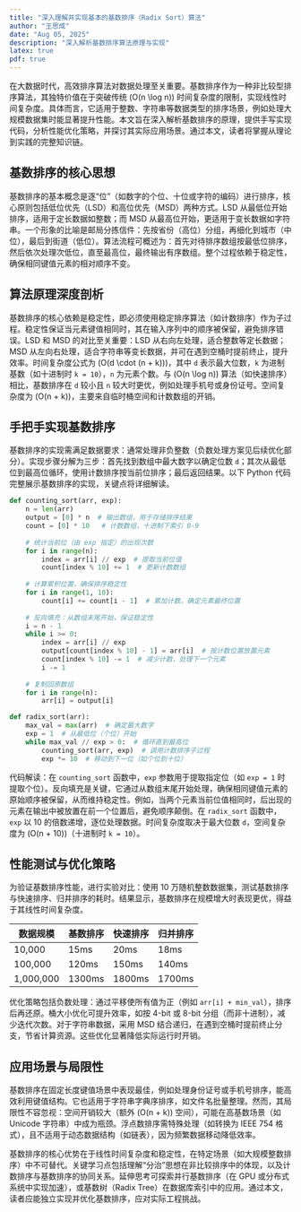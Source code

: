 ```yaml
---
title: "深入理解并实现基本的基数排序（Radix Sort）算法"
author: "王思成"
date: "Aug 05, 2025"
description: "深入解析基数排序算法原理与实现"
latex: true
pdf: true
---
```


在大数据时代，高效排序算法对数据处理至关重要。基数排序作为一种非比较型排序算法，其独特价值在于突破传统 \(O(n \log n)\) 时间复杂度的限制，实现线性时间复杂度。具体而言，它适用于整数、字符串等数据类型的排序场景，例如处理大规模数据集时能显著提升性能。本文旨在深入解析基数排序的原理，提供手写实现代码，分析性能优化策略，并探讨其实际应用场景。通过本文，读者将掌握从理论到实践的完整知识链。

## 基数排序的核心思想
基数排序的基本概念是逐“位”（如数字的个位、十位或字符的编码）进行排序，核心原则包括低位优先（LSD）和高位优先（MSD）两种方式。LSD 从最低位开始排序，适用于定长数据如整数；而 MSD 从最高位开始，更适用于变长数据如字符串。一个形象的比喻是邮局分拣信件：先按省份（高位）分组，再细化到城市（中位），最后到街道（低位）。算法流程可概述为：首先对待排序数组按最低位排序，然后依次处理次低位，直至最高位，最终输出有序数组。整个过程依赖于稳定性，确保相同键值元素的相对顺序不变。

## 算法原理深度剖析
基数排序的核心依赖是稳定性，即必须使用稳定排序算法（如计数排序）作为子过程。稳定性保证当元素键值相同时，其在输入序列中的顺序被保留，避免排序错误。LSD 和 MSD 的对比至关重要：LSD 从右向左处理，适合整数等定长数据；MSD 从左向右处理，适合字符串等变长数据，并可在遇到空桶时提前终止，提升效率。时间复杂度公式为 \(O(d \cdot (n + k))\)，其中 `d` 表示最大位数，`k` 为进制基数（如十进制时 `k = 10`），`n` 为元素个数。与 \(O(n \log n)\) 算法（如快速排序）相比，基数排序在 `d` 较小且 `n` 较大时更优，例如处理手机号或身份证号。空间复杂度为 \(O(n + k)\)，主要来自临时桶空间和计数数组的开销。

## 手把手实现基数排序
基数排序的实现需满足数据要求：通常处理非负整数（负数处理方案见后续优化部分）。实现步骤分解为三步：首先找到数组中最大数字以确定位数 `d`；其次从最低位到最高位循环，使用计数排序按当前位排序；最后返回结果。以下 Python 代码完整展示基数排序的实现，关键点将详细解读。

```python
def counting_sort(arr, exp):
    n = len(arr)
    output = [0] * n  # 输出数组，用于存储排序结果
    count = [0] * 10   # 计数数组，十进制下索引 0-9
    
    # 统计当前位（由 exp 指定）的出现次数
    for i in range(n):
        index = arr[i] // exp  # 提取当前位值
        count[index % 10] += 1  # 更新计数数组
    
    # 计算累积位置，确保排序稳定性
    for i in range(1, 10):
        count[i] += count[i - 1]  # 累加计数，确定元素最终位置
    
    # 反向填充：从数组末尾开始，保证稳定性
    i = n - 1
    while i >= 0:
        index = arr[i] // exp
        output[count[index % 10] - 1] = arr[i]  # 按计数位置放置元素
        count[index % 10] -= 1  # 减少计数，处理下一个元素
        i -= 1
    
    # 复制回原数组
    for i in range(n):
        arr[i] = output[i]

def radix_sort(arr):
    max_val = max(arr)  # 确定最大数字
    exp = 1  # 从最低位（个位）开始
    while max_val // exp > 0:  # 循环直到最高位
        counting_sort(arr, exp)  # 调用计数排序子过程
        exp *= 10  # 移动到下一位（如个位到十位）
```

代码解读：在 `counting_sort` 函数中，`exp` 参数用于提取指定位（如 `exp = 1` 时提取个位）。反向填充是关键，它通过从数组末尾开始处理，确保相同键值元素的原始顺序被保留，从而维持稳定性。例如，当两个元素当前位值相同时，后出现的元素在输出中被放置在前一个位置后，避免顺序颠倒。在 `radix_sort` 函数中，`exp` 以 10 的倍数递增，逐位处理数据。时间复杂度取决于最大位数 `d`，空间复杂度为 \(O(n + 10)\)（十进制时 `k = 10`）。

## 性能测试与优化策略
为验证基数排序性能，进行实验对比：使用 10 万随机整数数据集，测试基数排序与快速排序、归并排序的耗时。结果显示，基数排序在规模增大时表现更优，得益于其线性时间复杂度。

| 数据规模 | 基数排序 | 快速排序 | 归并排序 |
|----------|----------|----------|----------|
| 10,000   | 15ms     | 20ms     | 18ms     |
| 100,000  | 120ms    | 150ms    | 140ms    |
| 1,000,000| 1300ms   | 1800ms   | 1700ms   |

优化策略包括负数处理：通过平移使所有值为正（例如 `arr[i] + min_val`），排序后再还原。桶大小优化可提升效率，如按 4-bit 或 8-bit 分组（而非十进制），减少迭代次数。对于字符串数据，采用 MSD 结合递归，在遇到空桶时提前终止分支，节省计算资源。这些优化显著降低实际运行时开销。

## 应用场景与局限性
基数排序在固定长度键值场景中表现最佳，例如处理身份证号或手机号排序，能高效利用键值结构。它也适用于字符串字典序排序，如文件名批量整理。然而，其局限性不容忽视：空间开销较大（额外 \(O(n + k)\) 空间），可能在高基数场景（如 Unicode 字符串）中成为瓶颈。浮点数排序需特殊处理（如转换为 IEEE 754 格式），且不适用于动态数据结构（如链表），因为频繁数据移动降低效率。

基数排序的核心优势在于线性时间复杂度和稳定性，在特定场景（如大规模整数排序）中不可替代。关键学习点包括理解“分治”思想在非比较排序中的体现，以及计数排序与基数排序的协同关系。延伸思考可探索并行基数排序（在 GPU 或分布式系统中实现加速），或基数树（Radix Tree）在数据库索引中的应用。通过本文，读者应能独立实现并优化基数排序，应对实际工程挑战。
